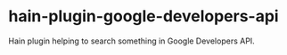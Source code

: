 # hain-plugin-google-developers-api
Hain plugin helping to search something in Google Developers API.
